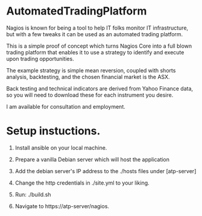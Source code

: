 # AutomatedTradingPlatform

Nagios is known for being a tool to help IT folks monitor IT infrastructure, but with a few tweaks it can be used as an automated trading platform.

This is a simple proof of concept which turns Nagios Core into a full blown trading platform that enables it to use a strategy to identify and execute upon trading opportunities.

The example strategy is simple mean reversion, coupled with shorts analysis, backtesting, and the chosen financial market is the ASX.

Back testing and technical indicators are derived from Yahoo Finance data, so you will need to download these for each instrument you desire.

I am available for consultation and employment.

# Setup instuctions.

1. Install ansible on your local machine.

2. Prepare a vanilla Debian server which will host the application

3. Add the debian server's IP address to the ./hosts files under [atp-server]

4. Change the http credentials in ./site.yml to your liking.

5. Run: ./build.sh

6. Navigate to https://atp-server/nagios.
